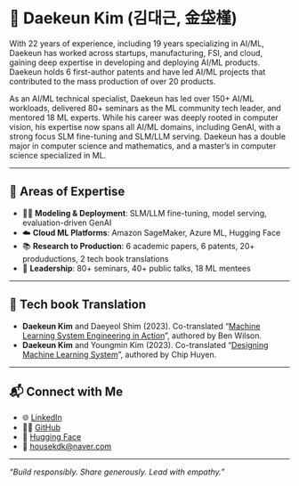 # 👋 Daekeun Kim (김대근, 金垈槿)

With 22 years of experience, including 19 years specializing in AI/ML, Daekeun has worked across startups, manufacturing, FSI, and cloud, gaining deep expertise in developing and deploying AI/ML products. Daekeun holds 6 first-author patents and have led AI/ML projects that contributed to the mass production of over 20 products.

As an AI/ML technical specialist, Daekeun has led over 150+ AI/ML workloads, delivered 80+ seminars as the ML community tech leader, and mentored 18 ML experts. While his career was deeply rooted in computer vision, his expertise now spans all AI/ML domains, including GenAI, with a strong focus SLM fine-tuning and SLM/LLM serving. Daekeun has a double major in computer science and mathematics, and a master’s in computer science specialized in ML.

---

## 🧠 Areas of Expertise

- 🧑‍💻 **Modeling & Deployment**: SLM/LLM fine-tuning, model serving, evaluation-driven GenAI
- ☁️ **Cloud ML Platforms**: Amazon SageMaker, Azure ML, Hugging Face
- 📚 **Research to Production**: 6 academic papers, 6 patents, 20+ produductions, 2 tech book translations
- 🎤 **Leadership**: 80+ seminars, 40+ public talks, 18 ML mentees

---

## 📕 Tech book Translation
- **Daekeun Kim** and Daeyeol Shim (2023). Co-translated “[Machine Learning System Engineering in Action](https://product.kyobobook.co.kr/detail/S000211556863)”, authored by Ben Wilson.
- **Daekeun Kim** and Youngmin Kim (2023). Co-translated “[Designing Machine Learning System](https://product.kyobobook.co.kr/detail/S000201212403)”, authored by Chip Huyen.
---


## 📬 Connect with Me

- 🌐 [LinkedIn](https://www.linkedin.com/in/daekeun-kim)  
- 🧑‍💻 [GitHub](https://github.com/daekeun-ml)  
- 🤗 [Hugging Face](https://huggingface.co/daekeun-ml)  
- 📧 housekdk@naver.com  

---

_“Build responsibly. Share generously. Lead with empathy.”_
